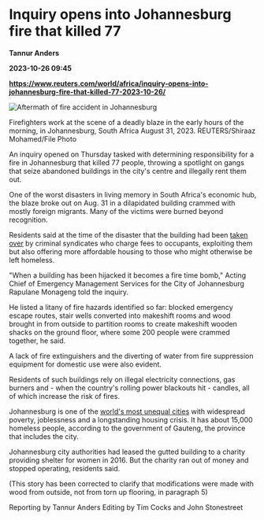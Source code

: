 # Inquiry opens into Johannesburg fire that killed 77
**Tannur Anders**

**2023-10-26 09:45**

**https://www.reuters.com/world/africa/inquiry-opens-into-johannesburg-fire-that-killed-77-2023-10-26/**

![Aftermath of fire accident in Johannesburg](https://www.reuters.com/resizer/uAcLfp5MStp7Ya9-lEdqxSut0Ck=/1920x0/filters:quality(80)/cloudfront-us-east-2.images.arcpublishing.com/reuters/VVSRVXX2YJIK7H4YHKNDCOXIVQ.jpg)

Firefighters work at the scene of a deadly blaze in the early hours of the morning, in Johannesburg, South Africa August 31, 2023. REUTERS/Shiraaz Mohamed/File Photo

An inquiry opened on Thursday tasked with determining responsibility for a fire in Johannesburg that killed 77 people, throwing a spotlight on gangs that seize abandoned buildings in the city's centre and illegally rent them out.

One of the worst disasters in living memory in South Africa's economic hub, the blaze broke out on Aug. 31 in a dilapidated building crammed with mostly foreign migrants. Many of the victims were burned beyond recognition.

Residents said at the time of the disaster that the building had been [taken over](https://www.reuters.com/world/africa/what-are-johannesburgs-hijacked-buildings-why-do-people-live-there-2023-08-31/) by criminal syndicates who charge fees to occupants, exploiting them but also offering more affordable housing to those who might otherwise be left homeless.

"When a building has been hijacked it becomes a fire time bomb," Acting Chief of Emergency Management Services for the City of Johannesburg Rapulane Monageng told the inquiry.

He listed a litany of fire hazards identified so far: blocked emergency escape routes, stair wells converted into makeshift rooms and wood brought in from outside to partition rooms to create makeshift wooden shacks on the ground floor, where some 200 people were crammed together, he said.

A lack of fire extinguishers and the diverting of water from fire suppression equipment for domestic use were also evident.

Residents of such buildings rely on illegal electricity connections, gas burners and - when the country's rolling power blackouts hit - candles, all of which increase the risk of fires.

Johannesburg is one of the [world's most unequal cities](https://www.reuters.com/world/africa/more-than-50-killed-fire-south-africas-johannesburg-2023-08-31/) with widespread poverty, joblessness and a longstanding housing crisis. It has about 15,000 homeless people, according to the government of Gauteng, the province that includes the city.

Johannesburg city authorities had leased the gutted building to a charity providing shelter for women in 2016. But the charity ran out of money and stopped operating, residents said.

(This story has been corrected to clarify that modifications were made with wood from outside, not from torn up flooring, in paragraph 5)

Reporting by Tannur Anders Editing by Tim Cocks and John Stonestreet
